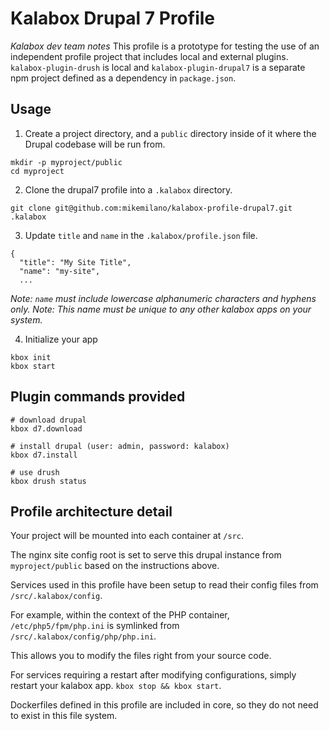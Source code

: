 # Kalabox Drupal 7 Profile

*Kalabox dev team notes*
This profile is a prototype for testing the use of an independent profile project that includes
local and external plugins. `kalabox-plugin-drush` is local and `kalabox-plugin-drupal7`
is a separate npm project defined as a dependency in `package.json`.

## Usage

1. Create a project directory, and a `public` directory inside of it
where the Drupal codebase will be run from.
```
mkdir -p myproject/public
cd myproject
```

2. Clone the drupal7 profile into a `.kalabox` directory.
```
git clone git@github.com:mikemilano/kalabox-profile-drupal7.git .kalabox
```

3. Update `title` and `name` in the `.kalabox/profile.json` file.
```
{
  "title": "My Site Title",
  "name": "my-site",
  ...
```
*Note: `name` must include lowercase alphanumeric characters and hyphens only.*
*Note: This name must be unique to any other kalabox apps on your system.*

4. Initialize your app
```
kbox init
kbox start
```


## Plugin commands provided
```
# download drupal
kbox d7.download

# install drupal (user: admin, password: kalabox)
kbox d7.install

# use drush
kbox drush status
```


## Profile architecture detail

Your project will be mounted into each container at `/src`.

The nginx site config root is set to serve this drupal
instance from `myproject/public` based on the instructions above.

Services used in this profile have been setup to read their
config files from `/src/.kalabox/config`.

For example, within the context of the PHP container,
`/etc/php5/fpm/php.ini` is symlinked from `/src/.kalabox/config/php/php.ini`.

This allows you to modify the files right from your source code.

For services requiring a restart after modifying configurations, simply
restart your kalabox app. `kbox stop && kbox start`.

Dockerfiles defined in this profile are included in core, so they
do not need to exist in this file system.
